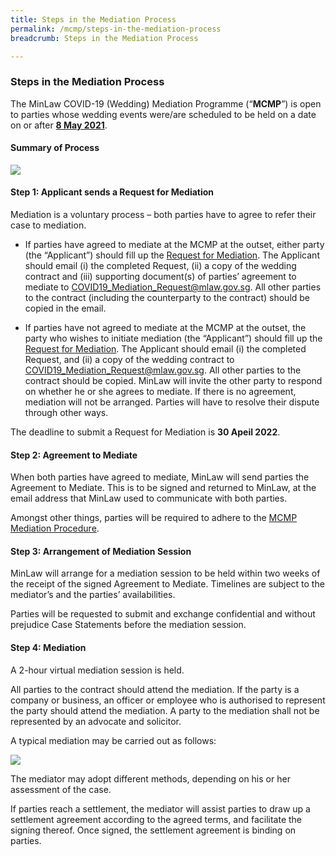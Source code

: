 ```yaml
---
title: Steps in the Mediation Process
permalink: /mcmp/steps-in-the-mediation-process
breadcrumb: Steps in the Mediation Process

---
```


### Steps in the Mediation Process ###

The MinLaw COVID-19 (Wedding) Mediation Programme (“**MCMP**”) is open to parties whose wedding events were/are scheduled to be held on a date on or after <b><u>8 May 2021</u></b>.

#### Summary of Process ####
<img src="../files/mcmp/03-step0.png">

#### Step 1: Applicant sends a Request for Mediation ####

Mediation is a voluntary process – both parties have to agree to refer their case to mediation.
* If parties have agreed to mediate at the MCMP at the outset, either party (the “Applicant”) should fill up the [Request for Mediation](../files/mcmp/Request_for_Mediation.docx). The Applicant should email (i) the completed Request, (ii) a copy of the wedding contract and (iii) supporting document(s) of parties’ agreement to mediate to [COVID19_Mediation_Request@mlaw.gov.sg](mailto:COVID19_Mediation_Request@mlaw.gov.sg). All other parties to the contract (including the counterparty to the contract) should be copied in the email. 

* If parties have not agreed to mediate at the MCMP at the outset, the party who wishes to initiate mediation (the “Applicant”) should fill up the [Request for Mediation](../files/mcmp/Request_for_Mediation.docx). The Applicant should email (i) the completed Request, and (ii) a copy of the wedding contract to [COVID19_Mediation_Request@mlaw.gov.sg](mailto:COVID19_Mediation_Request@mlaw.gov.sg). All other parties to the contract should be copied. MinLaw will invite the other party to respond on whether he or she agrees to mediate. If there is no agreement, mediation will not be arranged. Parties will have to resolve their dispute through other ways. 

The deadline to submit a Request for Mediation is **30 Apeil 2022**.


#### Step 2:  Agreement to Mediate ####

When both parties have agreed to mediate, MinLaw will send parties the Agreement to Mediate. This is to be signed and returned to MinLaw, at the email address that MinLaw used to communicate with both parties. 

Amongst other things, parties will be required to adhere to the [MCMP Mediation Procedure](../files/mcmp/MCMP_Mediation_Procedure.pdf).


#### Step 3:  Arrangement of Mediation Session ####
MinLaw will arrange for a mediation session to be held within two weeks of the receipt of the signed Agreement to Mediate. Timelines are subject to the mediator’s and the parties’ availabilities.  

Parties will be requested to submit and exchange confidential and without prejudice Case Statements before the mediation session. 


#### Step 4: Mediation ####
A 2-hour virtual mediation session is held. 

All parties to the contract should attend the mediation. If the party is a company or business, an officer or employee who is authorised to represent the party should attend the mediation. A party to the mediation shall not be represented by an advocate and solicitor.

A typical mediation may be carried out as follows: 

<img src="../files/mcmp/03-step4.png">

The mediator may adopt different methods, depending on his or her assessment of the case.

If parties reach a settlement, the mediator will assist parties to draw up a settlement agreement according to the agreed terms, and facilitate the signing thereof. Once signed, the settlement agreement is binding on parties. 


